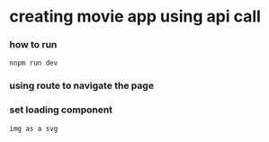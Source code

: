 # creating movie app using api call

### how to run

    nnpm run dev

### using route to navigate the page

### set loading component

    img as a svg
